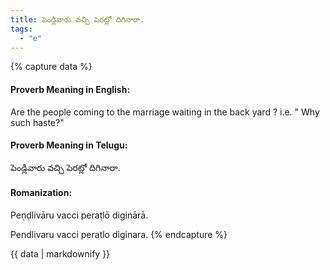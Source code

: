 ```yaml
---
title: పెండ్లివారు వచ్చి పెరట్లో దిగినారా.
tags:
  - "e"
---
```


{% capture data %}
#### Proverb Meaning in English:
Are the people coming to the marriage waiting in the back yard ?
i.e. " Why such haste?"

#### Proverb Meaning in Telugu:
పెండ్లివారు వచ్చి పెరట్లో దిగినారా.

#### Romanization:
Peṇḍlivāru vacci peraṭlō diginārā.

Pendlivaru vacci peratlo diginara.
{% endcapture %}

{{ data | markdownify }}

